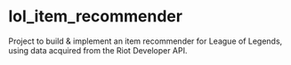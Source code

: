 # lol_item_recommender
Project to build &amp; implement an item recommender for League of Legends, using data acquired from the Riot Developer API.

